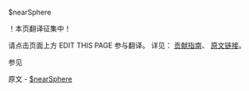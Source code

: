  $nearSphere

 ！本页翻译征集中！

请点击页面上方 EDIT THIS PAGE 参与翻译。
详见：
[贡献指南]( https://github.com/JinMuInfo/MongoDB-Manual-zh/blob/master/CONTRIBUTING.md )、
[原文链接](  https://docs.mongodb.com/manual/reference/operator/query/nearSphere/  )。

 参见

原文 - [$nearSphere]( https://docs.mongodb.com/manual/reference/operator/query/nearSphere/ )

